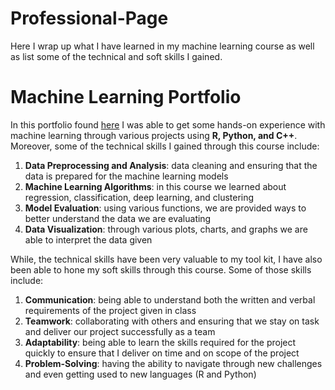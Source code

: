 # Professional-Page
Here I wrap up what I have learned in my machine learning course as well as list some of the technical and soft skills I gained.

# Machine Learning Portfolio
In this portfolio found [here](https://github.com/sovanna4/Machine-Learning-Portfolio) I was able to get some hands-on experience with machine learning through various projects using **R, Python, and C++**. Moreover, some of the technical skills I gained through this course include:
1. **Data Preprocessing and Analysis**: data cleaning and ensuring that the data is prepared for the machine learning models
2. **Machine Learning Algorithms**: in this course we learned about regression, classification, deep learning, and clustering
3. **Model Evaluation**: using various functions, we are provided ways to better understand the data we are evaluating
4. **Data Visualization**: through various plots, charts, and graphs we are able to interpret the data given

While, the technical skills have been very valuable to my tool kit, I have also been able to hone my soft skills through this course. Some of those skills include:
1. **Communication**: being able to understand both the written and verbal requirements of the project given in class
2. **Teamwork**: collaborating with others and ensuring that we stay on task and deliver our project successfully as a team
3. **Adaptability**: being able to learn the skills required for the project quickly to ensure that I deliver on time and on scope of the project
4. **Problem-Solving**: having the ability to navigate through new challenges and even getting used to new languages (R and Python)
